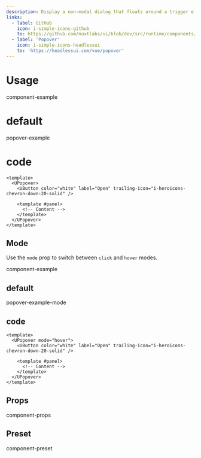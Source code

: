 ```yaml
---
description: Display a non-modal dialog that floats around a trigger element.
links:
  - label: GitHub
    icon: i-simple-icons-github
    to: https://github.com/nuxtlabs/ui/blob/dev/src/runtime/components/overlays/Popover.vue
  - label: 'Popover'
    icon: i-simple-icons-headlessui
    to: 'https://headlessui.com/vue/popover'
---
```


# Usage

component-example

# default

popover-example

# code

```vue
<template>
  <UPopover>
    <UButton color="white" label="Open" trailing-icon="i-heroicons-chevron-down-20-solid" />

    <template #panel>
      <!-- Content -->
    </template>
  </UPopover>
</template>
```

## Mode

Use the `mode` prop to switch between `click` and `hover` modes.

component-example

## default

popover-example-mode

## code

```vue
<template>
  <UPopover mode="hover">
    <UButton color="white" label="Open" trailing-icon="i-heroicons-chevron-down-20-solid" />

    <template #panel>
      <!-- Content -->
    </template>
  </UPopover>
</template>
```

## Props

component-props

## Preset

component-preset
